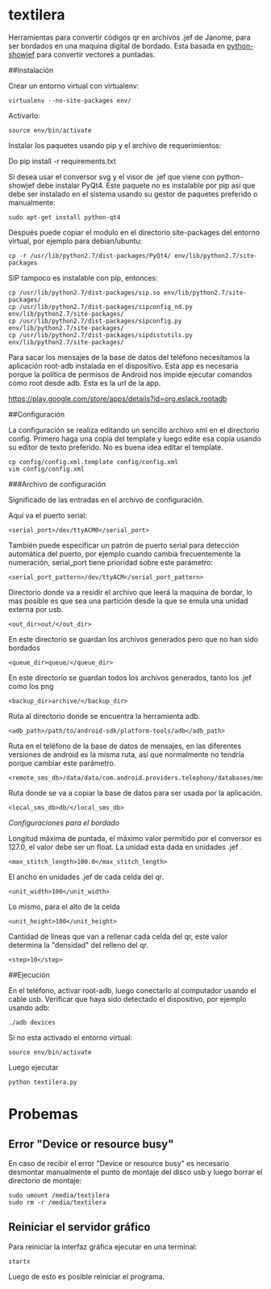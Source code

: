 textilera
=========


Herramientas para convertir códigos qr en archivos .jef de Janome, para ser bordados en una maquina digital de bordado. Esta basada en [python-showjef](https://bitbucket.org/dboddie/python-showjef) para convertir vectores a puntadas.

##Instalación

Crear un entorno virtual con virtualenv:

    virtualenv --no-site-packages env/

Activarlo:

    source env/bin/activate

Instalar los paquetes usando pip y el archivo de requerimientos: 

Do 
    pip install -r requirements.txt

Si desea usar el conversor svg y el visor de .jef que viene con python-showjef debe instalar PyQt4.  Este paquete no es instalable por pip así que debe ser instalado en el sistema usando su gestor de paquetes preferido o manualmente:

    sudo apt-get install python-qt4

Después puede copiar el modulo en el directorio site-packages del entorno virtual, por ejemplo para debian/ubuntu:

    cp -r /usr/lib/python2.7/dist-packages/PyQt4/ env/lib/python2.7/site-packages

SIP tampoco es instalable con pip, entonces:

    cp /usr/lib/python2.7/dist-packages/sip.so env/lib/python2.7/site-packages/
    cp /usr/lib/python2.7/dist-packages/sipconfig_nd.py env/lib/python2.7/site-packages/
    cp /usr/lib/python2.7/dist-packages/sipconfig.py env/lib/python2.7/site-packages/
    cp /usr/lib/python2.7/dist-packages/sipdistutils.py env/lib/python2.7/site-packages/

Para sacar los mensajes de la base de datos del teléfono necesitamos la aplicación root-adb instalada en el dispositivo. Esta app es necesaria porque la política de permisos de Android nos impide ejecutar comandos como root desde adb. Esta es la url de la app.

https://play.google.com/store/apps/details?id=org.eslack.rootadb

    
##Configuración

La configuración se realiza editando un sencillo archivo xml en el directorio config. Primero haga una copia del template y luego edite esa copia usando su editor de texto preferido. No es buena idea editar el template.

    cp config/config.xml.template config/config.xml
    vim config/config.xml


###Archivo de configuración

Significado de las entradas en el archivo de configuración.

Aquí va el puerto serial:

    <serial_port>/dev/ttyACM0</serial_port>

También puede especificar un patrón de puerto serial para detección automática del puerto, por ejemplo cuando cambia frecuentemente la numeración, serial_port tiene prioridad sobre este parámetro:

    <serial_port_pattern>/dev/ttyACM</serial_port_pattern>

Directorio donde va a residir el archivo que leerá la maquina de bordar, lo mas posible es que sea una partición desde la que se emula una unidad externa por usb.

    <out_dir>out/</out_dir>

En este directorio se guardan los archivos generados pero que no han sido bordados

    <queue_dir>queue/</queue_dir>

En este directorio se guardan todos los archivos generados, tanto los .jef como los png

    <backup_dir>archive/</backup_dir>

Ruta al directorio donde se encuentra la herramienta adb.

    <adb_path>/path/to/android-sdk/platform-tools/adb</adb_path>

Ruta en el teléfono de la base de datos de mensajes, en las diferentes versiones de android es la misma ruta, así que normalmente no tendría porque cambiar este parámetro.

    <remote_sms_db>/data/data/com.android.providers.telephony/databases/mmssms.db</remote_sms_db>

Ruta donde se va a copiar la base de datos para ser usada por la aplicación.

    <local_sms_db>db/</local_sms_db>


*Configuraciones para el bordado*

Longitud máxima de puntada, el máximo valor permitido por el conversor es 127.0, el valor debe ser un float. La unidad esta dada en unidades .jef .

    <max_stitch_length>100.0</max_stitch_length>

El ancho en unidades .jef de cada celda del qr.

    <unit_width>100</unit_width>

Lo mismo, para el alto de la celda

    <unit_height>100</unit_height>

Cantidad de líneas que van a rellenar cada celda del qr, este valor determina la "densidad" del relleno del qr.

    <step>10</step>

##Ejecución

En el teléfono, activar root-adb, luego conectarlo al computador usando el cable usb. Verificar que haya sido detectado el dispositivo, por ejemplo usando adb:

    ./adb devices

Si no esta activado el entorno virtual:

    source env/bin/activate

Luego ejecutar

    python textilera.py


# Probemas

## Error "Device or resource busy"
En caso de recibir el error "Device or resource busy" es necesario desmontar manualmente el punto de montaje del disco usb y luego borrar el directorio de montaje:

    sudo umount /media/textilera
    sudo rm -r /media/textilera

## Reiniciar el servidor gráfico

Para reiniciar la interfaz gráfica ejecutar en una terminal:

    startx


Luego de esto es posible reiniciar el programa.
